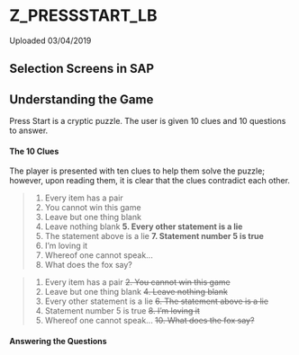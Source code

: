 # Z_PRESSSTART_LB

Uploaded 03/04/2019

## Selection Screens in SAP

## Understanding the Game

Press Start is a cryptic puzzle. The user is given 10 clues and 10 questions to answer. 

#### The 10 Clues

The player is presented with ten clues to help them solve the puzzle; however, upon reading them, it is clear that the clues contradict each other.

> 1. Every item has a pair
> 2. You cannot win this game
> 3. Leave but one thing blank
> 4. Leave nothing blank
> **5. Every other statement is a lie**
> 6. The statement above is a lie
> **7. Statement number 5 is true**
> 8. I’m loving it
> 9. Whereof one cannot speak...
> 10. What does the fox say?

> 1. Every item has a pair
> ~~2. You cannot win this game~~
> 3. Leave but one thing blank
> ~~4. Leave nothing blank~~
> 5. Every other statement is a lie
> ~~6. The statement above is a lie~~
>7. Statement number 5 is true
> ~~8. I’m loving it~~
> 9. Whereof one cannot speak...
> ~~10. What does the fox say?~~

#### Answering the Questions
